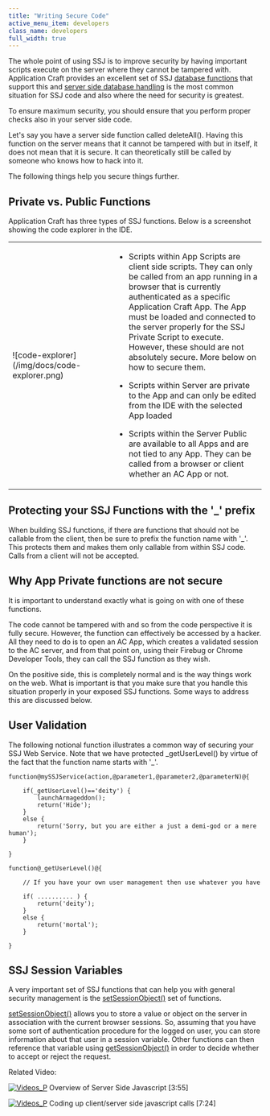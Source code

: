 ```yaml
---
title: "Writing Secure Code"
active_menu_item: developers
class_name: developers
full_width: true
---
```



The whole point of using SSJ is to improve security by having important scripts execute on the server where they cannot be tampered with. Application Craft provides an excellent set of SSJ [database functions](../server-side-api/ssj-object/database/) that support this and [server side database handling](../../data-storage/server-side-data-storage/) is the most common situation for SSJ code and also where the need for security is greatest.

To ensure maximum security, you should ensure that you perform proper checks also in your server side code.

Let's say you have a server side function called deleteAll(). Having this function on the server means that it cannot be tampered with but in itself, it does not mean that it is secure. It can theoretically still be called by someone who knows how to hack into it.

The following things help you secure things further.

## Private vs. Public Functions

Application Craft has three types of SSJ functions. Below is a screenshot showing the code explorer in the IDE.

<table>
<tr>
<td width="265">
![code-explorer](/img/docs/code-explorer.png)

</td>
<td width="511">

 - Scripts within App Scripts are client side scripts. They can only be called from an app running in a browser that is currently authenticated as a specific Application Craft App. The App must be loaded and connected to the server properly for the SSJ Private Script to execute. However, these should are not absolutely secure. More below on how to secure them.

 - Scripts within Server are private to the App and can only be edited from the IDE with the selected App loaded

 - Scripts within the Server Public are available to all Apps and are not tied to any App. They can be called from a browser or client whether an AC App or not.

</td>
</tr>
</table>

## Protecting your SSJ Functions with the '\_' prefix

When building SSJ functions, if there are functions that should not be callable from the client, then be sure to prefix the function name with '\_'. This protects them and makes them only callable from within SSJ code. Calls from a client will not be accepted.

## Why App Private functions are not secure

It is important to understand exactly what is going on with one of these functions.

The code cannot be tampered with and so from the code perspective it is fully secure. However, the function can effectively be accessed by a hacker. All they need to do is to open an AC App, which creates a validated session to the AC server, and from that point on, using their Firebug or Chrome Developer Tools, they can call the SSJ function as they wish.

On the positive side, this is completely normal and is the way things work on the web. What is important is that you make sure that you handle this situation properly in your exposed SSJ functions. Some ways to address this are discussed below.

## User Validation

The following notional function illustrates a common way of securing your SSJ Web Service. Note that we have protected \_getUserLevel() by virtue of the fact that the function name starts with '\_'.

    function@mySSJService(action,@parameter1,@parameter2,@parameterN)@{
     
        if(_getUserLevel()=='deity') {
            launchArmageddon();
            return('Hide');
        }
        else {
            return('Sorry, but you are either a just a demi-god or a mere human');
        }
     
    }
     
    function@_getUserLevel()@{
     
        // If you have your own user management then use whatever you have
     
        if( .......... ) {
            return('deity');
        }
        else {
            return('mortal');
        }
     
    }
   

## SSJ Session Variables

A very important set of SSJ functions that can help you with general security management is the [setSessionObject()](../server-side-api/ssj-object/security/setsessionobject) set of functions.

[setSessionObject()](../server-side-api/ssj-object/security/setsessionobject) allows you to store a value or object on the server in association with the current browser sessions. So, assuming that you have some sort of authentication procedure for the logged on user, you can store information about that user in a session variable. Other functions can then reference that variable using [getSessionObject()](../server-side-api/ssj-object/security/getsessionobject) in order to decide whether to accept or reject the request.

Related Video:

[![Videos\_P](/img/docs/videos_p.png)](http://www.youtube.com/v/LGzP1Uxk5c4?autoplay=1&hd=1&fs=1&showsearch=0&rel=0&) Overview of Server Side Javascript [3:55]

[![Videos\_P](/img/docs/videos_p.png)](http://www.youtube.com/v/qY9M8bP9b70?autoplay=1&hd=1&fs=1&showsearch=0&rel=0&) Coding up client/server side javascript calls [7:24]
